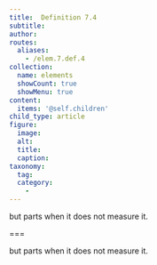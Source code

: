 ```yaml
---
title:  Definition 7.4
subtitle: 
author:
routes:
  aliases:
    - /elem.7.def.4
collection:
  name: elements
  showCount: true
  showMenu: true
content:
  items: '@self.children'
child_type: article
figure:
  image:
  alt:
  title:
  caption:
taxonomy:
  tag:
  category:
    - 
---
```


<p> but <hi rend="bold">parts</hi> when it does not measure it.</p>

===

<p> but <span class="bold">parts</span> when it does not measure it.</p>

